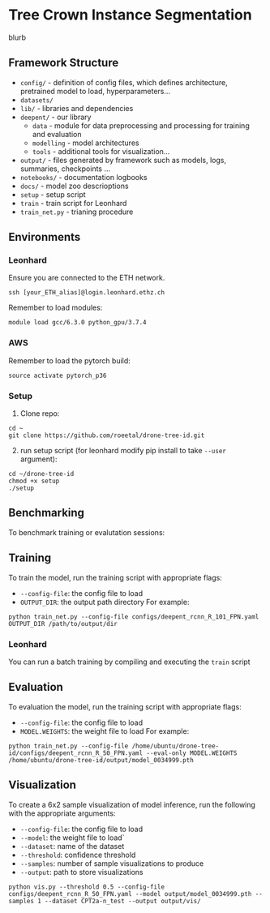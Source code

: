 # Tree Crown Instance Segmentation
blurb

## Framework Structure
* `config/` - definition of config files, which defines architecture, pretrained model to load, hyperparameters...
* `datasets/`
* `lib/` - libraries and dependencies
* `deepent/` - our library
    * `data` - module for data preprocessing and processing for training and evaluation
    * `modelling` - model architectures
    * `tools` - additional tools for visualization...
* `output/` - files generated by framework such as models, logs, summaries, checkpoints ...
* `notebooks/` - documentation logbooks
* `docs/` - model zoo descrioptions
* `setup` - setup script
* `train` - train script for Leonhard
* `train_net.py` - trianing procedure

## Environments

### Leonhard

Ensure you are connected to the ETH network.
```
ssh [your_ETH_alias]@login.leonhard.ethz.ch
```
Remember to load modules:
```
module load gcc/6.3.0 python_gpu/3.7.4
```
### AWS

Remember to load the pytorch build:
```
source activate pytorch_p36
```

### Setup

1. Clone repo:
```
cd ~
git clone https://github.com/roeetal/drone-tree-id.git
```
2. run setup script (for leonhard modify pip install to take `--user` argument):
```
cd ~/drone-tree-id
chmod +x setup
./setup
```

## Benchmarking
To benchmark training or evalutation sessions:

## Training

To train the model, run the training script with appropriate flags:
* `--config-file`: the config file to load
* `OUTPUT_DIR`: the output path directory
For example:
```
python train_net.py --config-file configs/deepent_rcnn_R_101_FPN.yaml OUTPUT_DIR /path/to/output/dir
```

### Leonhard

You can run a batch training by compiling and executing the `train` script

## Evaluation

To evaluation the model, run the training script with appropriate flags:
* `--config-file`: the config file to load
* `MODEL.WEIGHTS`: the weight file to load
For example:
```
python train_net.py --config-file /home/ubuntu/drone-tree-id/configs/deepent_rcnn_R_50_FPN.yaml --eval-only MODEL.WEIGHTS /home/ubuntu/drone-tree-id/output/model_0034999.pth
```

## Visualization

To create a 6x2 sample visualization of model inference, run the following with the appropriate arguments:
* `--config-file`: the config file to load
* `--model`: the weight file to load`
* `--dataset`: name of the dataset
* `--threshold`: confidence threshold
* `--samples`: number of sample visualizations to produce
* `--output`: path to store visualizations
```
python vis.py --threshold 0.5 --config-file configs/deepent_rcnn_R_50_FPN.yaml --model output/model_0034999.pth --samples 1 --dataset CPT2a-n_test --output output/vis/
```
